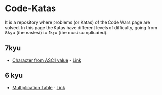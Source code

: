 # Code-Katas
It is a repository where problems (or Katas) of the Code Wars page are solved.
In this page the Katas have different levels of difficulty, going from 8kyu (the easiest) to 1kyu (the most complicated).

## 7kyu
* [Character from ASCII value](./ascii-value.py) - [Link](https://www.codewars.com/kata/get-character-from-ascii-value)

## 6 kyu
* [Multiplication Table](./Multiplication-Table.py) - [Link](https://www.codewars.com/kata/multiplication-table)